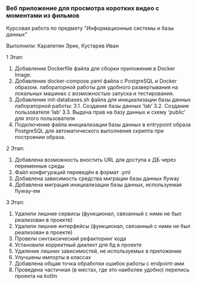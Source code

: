 ### Веб приложение для просмотра коротких видео с моментами из фильмов

Курсовая работа по предмету "Информационные системы и базы данных"

Выполнили: Карапетян Эрик, Кустарев Иван

1 Этап:
1. Добавление Dockerfile файла для сборки приложения в Docker Image.
2. Добавление docker-compose.yaml файла с PostgreSQL и Docker образом. лабораторной работы для удобного развертывания на локальных машинах с возможностью запуска и тестирования.
3. Добавление init-databases.sh файла для инициализации базы данных лабораторной работы:
3.1. Создание базы данных ‘lab’
3.2. Создание пользователя ‘lab’
3.3. Выдача прав на базу данных и схему ‘public’ для этого пользователя
4. Подключение файла инициализации базы данных в entrypoint образа PostgreSQL для автоматического выполнения скрипта при построении образа.


2 Этап:
1. Добавлена возможность вностить URL для доступа к ДБ через переменные среды
2. Файл конфигураций переведён в формат .yml
3. Добавлена зависимость средства миграции базы данных flyway
4. Дрбавлена миграция инициализации базы данных, используемая flyway-ем

3 Этап:
1. Удалили лишние сервисы (функционал, связанный с ними не был реализован в проекте)
2. Удалили лишние интерфейсы (функционал, связанный с ними не был реализован в проекте)
3. Провели синтаксический рефакторинг кода
4. Установили корректный диалект для бд в проекте
5. Удаление лишних зависимостей, не используемых в приложении
6. Улучшены импорты в классах
7. Добавлена общая точка обработки ошибок работы с endpoint-ами
8. Проведена частичная (в местах, где это наиболее удобно) перепись проекта на kotlin
